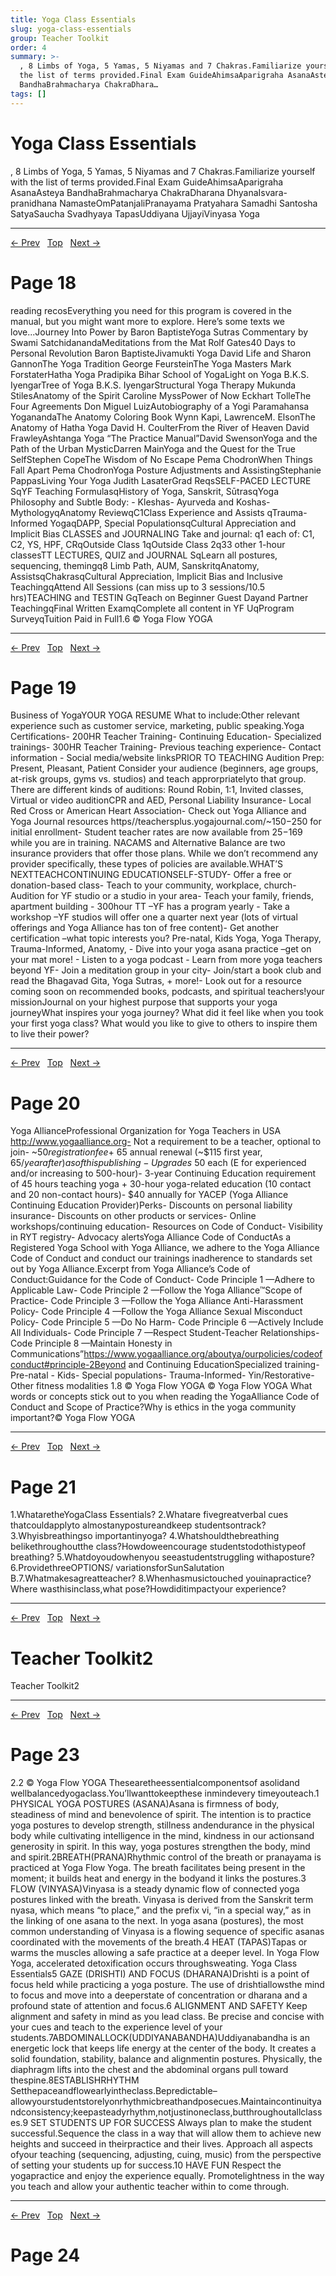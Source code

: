 ```yaml
---
title: Yoga Class Essentials
slug: yoga-class-essentials
group: Teacher Toolkit
order: 4
summary: >-
  , 8 Limbs of Yoga, 5 Yamas, 5 Niyamas and 7 Chakras.Familiarize yourself with
  the list of terms provided.Final Exam GuideAhimsaAparigraha AsanaAsteya
  BandhaBrahmacharya ChakraDhara…
tags: []
---
```

# Yoga Class Essentials

, 8 Limbs of Yoga, 5 Yamas, 5 Niyamas and 7 Chakras.Familiarize yourself with the list of terms provided.Final Exam GuideAhimsaAparigraha AsanaAsteya BandhaBrahmacharya ChakraDharana DhyanaIsvara-pranidhana NamasteOmPatanjaliPranayama Pratyahara Samadhi Santosha SatyaSaucha Svadhyaya TapasUddiyana UjjayiVinyasa Yoga

---
[← Prev](/pages/page-016.md) &nbsp; [Top](/index.md) &nbsp; [Next →](/pages/page-018.md)

# Page 18

reading recosEverything you need for this program is covered in the manual, but you might want more to explore. Here’s some texts we love...Journey Into Power by Baron BaptisteYoga Sutras Commentary by Swami SatchidanandaMeditations from the Mat Rolf Gates40 Days to Personal Revolution Baron BaptisteJivamukti Yoga David Life and Sharon GannonThe Yoga Tradition George FeursteinThe Yoga Masters Mark ForstaterHatha Yoga Pradipika Bihar School of YogaLight on Yoga B.K.S. IyengarTree of Yoga B.K.S. IyengarStructural Yoga Therapy Mukunda StilesAnatomy of the Spirit Caroline MyssPower of Now Eckhart TolleThe Four Agreements Don Miguel LuizAutobiography of a Yogi Paramahansa YoganandaThe Anatomy Coloring Book Wynn Kapi, LawrenceM. ElsonThe Anatomy of Hatha Yoga David H. CoulterFrom the River of Heaven David FrawleyAshtanga Yoga “The Practice Manual”David SwensonYoga and the Path of the Urban MysticDarren MainYoga and the Quest for the True SelfStephen CopeThe Wisdom of No Escape Pema ChodronWhen Things Fall Apart Pema ChodronYoga Posture Adjustments and AssistingStephanie PappasLiving Your Yoga Judith LasaterGrad ReqsSELF-PACED LECTURE SqYF Teaching FormulasqHistory of Yoga, Sanskrit, SūtrasqYoga Philosophy and Subtle Body: - Kleshas- Ayurveda and Koshas- MythologyqAnatomy ReviewqC1Class Experience and Assists qTrauma-Informed YogaqDAPP, Special PopulationsqCultural Appreciation and Implicit Bias CLASSES and JOURNALING Take and journal: q1 each of: C1, C2, YS, HPF, CRqOutside Class 1qOutside Class 2q33 other 1-hour classesTT LECTURES, QUIZ and JOURNAL SqLearn all postures, sequencing, themingq8 Limb Path, AUM, SanskritqAnatomy, AssistsqChakrasqCultural Appreciation, Implicit Bias and Inclusive TeachingqAttend All Sessions (can miss up to 3 sessions/10.5 hrs)TEACHING and TESTIN GqTeach on Beginner Guest Dayand Partner TeachingqFinal Written ExamqComplete all content in YF UqProgram SurveyqTuition Paid in Full1.6 © Yoga Flow YOGA

---
[← Prev](/pages/page-017.md) &nbsp; [Top](/index.md) &nbsp; [Next →](/pages/page-019.md)

# Page 19

Business of YogaYOUR YOGA RESUME What to include:Other relevant experience such as customer service, marketing, public speaking.Yoga Certifications- 200HR Teacher Training- Continuing Education- Specialized trainings- 300HR Teacher Training- Previous teaching experience- Contact information - Social media/website linksPRIOR TO TEACHING Audition Prep: Present, Pleasant, Patient Consider your audience (beginners, age groups, at-risk groups, gyms vs. studios) and teach approrpriatelyto that group. There are different kinds of auditions: Round Robin, 1:1, Invited classes, Virtual or video auditionCPR and AED, Personal Liability Insurance- Local Red Cross or American Heart Association- Check out Yoga Alliance and Yoga Journal resources https//teachersplus.yogajournal.com/~$150-$250 for initial enrollment- Student teacher rates are now available from $25-$169 while you are in training. NACAMS and Alternative Balance are two insurance providers that offer those plans. While we don’t recommend any provider specifically, these types of policies are available.WHAT’S NEXTTEACHCONTINUING EDUCATIONSELF-STUDY- Offer a free or donation-based class- Teach to your community, workplace, church- Audition for YF studio or a studio in your area- Teach your family, friends, apartment building - 300hour TT –YF has a program yearly - Take a workshop –YF studios will offer one a quarter next year (lots of virtual offerings and Yoga Alliance has ton of free content)- Get another certification –what topic interests you? Pre-natal, Kids Yoga, Yoga Therapy, Trauma-Informed, Anatomy, - Dive into your yoga asana practice –get on your mat more! - Listen to a yoga podcast - Learn from more yoga teachers beyond YF- Join a meditation group in your city- Join/start a book club and read the Bhagavad Gita, Yoga Sutras, + more!- Look out for a resource coming soon on recommended books, podcasts, and spiritual teachers!your missionJournal on your highest purpose that supports your yoga journeyWhat inspires your yoga journey?
What did it feel like when you took your first yoga class?
What would you like to give to others to inspire them to live their power?

---
[← Prev](/pages/page-018.md) &nbsp; [Top](/index.md) &nbsp; [Next →](/pages/page-020.md)

# Page 20

Yoga AllianceProfessional Organization for Yoga Teachers in USA http://www.yogaalliance.org- Not a requirement to be a teacher, optional to join- ~$50 registration fee + ~$65 annual renewal (~$115 first year, $65/year after) as of this publishing- Upgrades ~$50 each (E for experienced and/or increasing to 500-hour)- 3-year Continuing Education requirement of 45 hours teaching yoga + 30-hour yoga-related education (10 contact and 20 non-contact hours)- $40 annually for YACEP (Yoga Alliance Continuing Education Provider)Perks- Discounts on personal liability insurance- Discounts on other products or services- Online workshops/continuing education- Resources on Code of Conduct- Visibility in RYT registry- Advocacy alertsYoga Alliance Code of ConductAs a Registered Yoga School with Yoga Alliance, we adhere to the Yoga Alliance Code of Conduct and conduct our trainings inadherence to standards set out by Yoga Alliance.Excerpt from Yoga Alliance’s Code of Conduct:Guidance for the Code of Conduct- Code Principle 1 —Adhere to Applicable Law- Code Principle 2 —Follow the Yoga Alliance™Scope of Practice- Code Principle 3 —Follow the Yoga Alliance Anti-Harassment Policy- Code Principle 4 —Follow the Yoga Alliance Sexual Misconduct Policy- Code Principle 5 —Do No Harm- Code Principle 6 —Actively Include All Individuals- Code Principle 7 —Respect Student-Teacher Relationships- Code Principle 8 —Maintain Honesty in Communications”https://www.yogaalliance.org/aboutya/ourpolicies/codeofconduct#principle-2Beyond and Continuing EducationSpecialized training- Pre-natal - Kids- Special populations- Trauma-Informed- Yin/Restorative- Other fitness modalities
1.8 © Yoga Flow YOGA © Yoga Flow YOGA What words or concepts stick out to you when reading the YogaAlliance Code of Conduct and Scope of Practice?Why is ethics in the yoga community important?© Yoga Flow YOGA

---
[← Prev](/pages/page-019.md) &nbsp; [Top](/index.md) &nbsp; [Next →](/pages/page-021.md)

# Page 21

1.WhataretheYogaClass Essentials? 2.Whatare fivegreatverbal cues thatcouldapplyto almostanypostureandkeep studentsontrack? 3.Whyisbreathingso importantinyoga? 4.Whatshouldthebreathing belikethroughoutthe class?Howdoweencourage studentstodothistypeof breathing? 5.Whatdoyoudowhenyou seeastudentstruggling withaposture? 6.ProvidethreeOPTIONS/ variationsforSunSalutation B.7.Whatmakesagreatteacher? 8.Whenhasmusictouched youinapractice?Where wasthisinclass,what pose?Howdiditimpactyour experience?

---
[← Prev](/pages/page-020.md) &nbsp; [Top](/index.md) &nbsp; [Next →](/pages/page-022.md)

# Teacher Toolkit2

Teacher Toolkit2

---
[← Prev](/pages/page-021.md) &nbsp; [Top](/index.md) &nbsp; [Next →](/pages/page-023.md)

# Page 23

2.2 © Yoga Flow YOGA Thesearetheessentialcomponentsof asolidand wellbalancedyogaclass.You’llwanttokeepthese inmindevery timeyouteach.1 PHYSICAL YOGA POSTURES (ASANA)Asana is firmness of body, steadiness of mind and benevolence of spirit. The intention is to practice yoga postures to develop strength, stillness andendurance in the physical body while cultivating intelligence in the mind, kindness in our actionsand generosity in spirit. In this way, yoga postures strengthen the body, mind and spirit.2BREATH(PRANA)Rhythmic control of the breath or pranayama is practiced at Yoga Flow Yoga. The breath facilitates being present in the moment; it builds heat and energy in the bodyand it links the postures.3 FLOW (VINYASA)Vinyasa is a steady dynamic flow of connected yoga postures linked with the breath. Vinyasa is derived from the Sanskrit term nyasa, which means “to place,” and the prefix vi, “in a special way,” as in the linking of one asana to the next. In yoga asana (postures), the most common understanding of Vinyasa is a flowing sequence of specific asanas coordinated with the movements of the breath.4 HEAT (TAPAS)Tapas or warms the muscles allowing a safe practice at a deeper level. In Yoga Flow Yoga, accelerated detoxification occurs throughsweating. Yoga Class Essentials5 GAZE (DRISHTI) AND FOCUS (DHARANA)Drishti is a point of focus held while practicing a yoga posture. The use of drishtiallowsthe mind to focus and move into a deeperstate of concentration or dharana and a profound state of attention and focus.6 ALIGNMENT AND SAFETY Keep alignment and safety in mind as you lead class. Be precise and concise with your cues and teach to the experience level of your students.7ABDOMINALLOCK(UDDIYANABANDHA)Uddiyanabandha is an energetic lock that keeps life energy at the center of the body. It creates a solid foundation, stability, balance and alignmentin postures. Physically, the diaphragm lifts into the chest and the abdominal organs pull toward thespine.8ESTABLISHRHYTHM Setthepaceandflowearlyintheclass.Bepredictable–allowyourstudentstorelyonrhythmicbreathandposecues.Maintaincontinuityandconsistency;keepasteadyrhythm,notjustinoneclass,butthroughoutallclasses.9 SET STUDENTS UP FOR SUCCESS Always plan to make the student successful.Sequence the class in a way that will allow them to achieve new heights and succeed in theirpractice and their lives. Approach all aspects ofyour teaching (sequencing, adjusting, cuing, music) from the perspective of setting your students up for success.10 HAVE FUN Respect the yogapractice and enjoy the experience equally. Promotelightness in the way you teach and allow your authentic teacher within to come through.

---
[← Prev](/pages/page-022.md) &nbsp; [Top](/index.md) &nbsp; [Next →](/pages/page-024.md)

# Page 24
